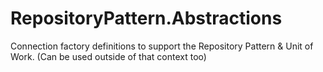# RepositoryPattern.Abstractions

Connection factory definitions to support the Repository Pattern & Unit of Work. (Can be used outside of that context too)
